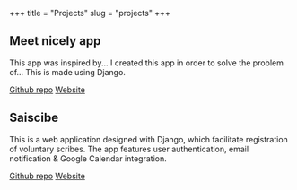 +++
title = "Projects"
slug = "projects"
+++



<div class="cards">

<!-- Project 1 -->
  <div class="card">

  ## Meet nicely app

  This app was inspired by...
  I created this app in order to solve the problem of...
  This is made using Django.

  [Github repo](https://github.com/yogisaisurya/meetnicelyapp/tree/app)  [Website](https://github.com/yogisaisurya/meetnicelyapp/tree/app)

  </div>

<!-- Project 2 -->
  <div class="card">

  ## Saiscibe

  This is a web application designed with Django, which facilitate registration of voluntary scribes. The app features user authentication, email notification & Google Calendar integration.

  [Github repo](https://github.com/yogisaisurya/saiscribe)  [Website](https://saiscibe.in)

  </div>

<!-- In order to add more projects, repeat the same div block before this div -->
</div>
